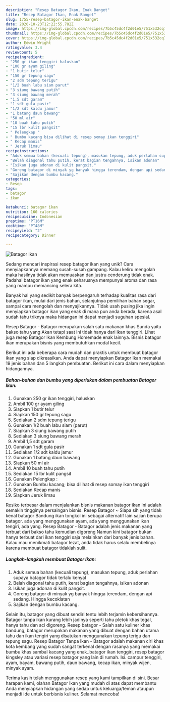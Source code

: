 ```yaml
---
description: "Resep Batagor Ikan, Enak Banget"
title: "Resep Batagor Ikan, Enak Banget"
slug: 1755-resep-batagor-ikan-enak-banget
date: 2020-10-23T12:22:55.782Z
image: https://img-global.cpcdn.com/recipes/7b5c45dc4f2d01e5/751x532cq70/batagor-ikan-foto-resep-utama.jpg
thumbnail: https://img-global.cpcdn.com/recipes/7b5c45dc4f2d01e5/751x532cq70/batagor-ikan-foto-resep-utama.jpg
cover: https://img-global.cpcdn.com/recipes/7b5c45dc4f2d01e5/751x532cq70/batagor-ikan-foto-resep-utama.jpg
author: Edwin Wright
ratingvalue: 3.4
reviewcount: 5
recipeingredient:
- "250 gr ikan tenggiri haluskan"
- "100 gr ayam giling"
- "1 butir telur"
- "150 gr tepung sagu"
- "2 sdm tepung terigu"
- "1/2 buah labu siam parut"
- "3 siung bawang putih"
- "3 siung bawang merah"
- "1,5 sdt garam"
- "1 sdt gula pasir"
- "1/2 sdt kaldu jamur"
- "1 batang daun bawang"
- "50 ml air"
- "10 buah tahu putih"
- "15 lbr kulit pangsit"
- " Pelengkap "
- " Bumbu kacang bisa dilihat di resep somay ikan tenggiri"
- " Kecap manis"
- " Jeruk limau"
recipeinstructions:
- "Aduk semua bahan (kecuali tepung), masukan tepung, aduk perlahan supaya batagor tidak terlalu kenyal"
- "Belah diagonal tahu putih, kerat bagian tengahnya, isikan adonan"
- "Isikan juga adonan di kulit pangsit."
- "Goreng batagor di minyak yg banyak hingga terendam, dengan api sedang. Hingga kecoklatan"
- "Sajikan dengan bumbu kacang."
categories:
- Resep
tags:
- batagor
- ikan

katakunci: batagor ikan 
nutrition: 160 calories
recipecuisine: Indonesian
preptime: "PT16M"
cooktime: "PT48M"
recipeyield: "2"
recipecategory: Dinner

---
```



![Batagor Ikan](https://img-global.cpcdn.com/recipes/7b5c45dc4f2d01e5/751x532cq70/batagor-ikan-foto-resep-utama.jpg)

Sedang mencari inspirasi resep batagor ikan yang unik? Cara menyiapkannya memang susah-susah gampang. Kalau keliru mengolah maka hasilnya tidak akan memuaskan dan justru cenderung tidak enak. Padahal batagor ikan yang enak seharusnya mempunyai aroma dan rasa yang mampu memancing selera kita.

Banyak hal yang sedikit banyak berpengaruh terhadap kualitas rasa dari batagor ikan, mulai dari jenis bahan, selanjutnya pemilihan bahan segar, sampai cara mengolah dan menyajikannya. Tidak usah pusing jika ingin menyiapkan batagor ikan yang enak di mana pun anda berada, karena asal sudah tahu triknya maka hidangan ini dapat menjadi suguhan spesial.

Resep Batagor - Batagor merupakan salah satu makanan khas Sunda yaitu bakso tahu yang Akan tetapi saat ini tidak hanya dari ikan tenggiri. Lihat juga resep Batagor Ikan Kembung Homemade enak lainnya. Bisnis batagor ikan merupakan bisnis yang membutuhkan modal kecil.


Berikut ini ada beberapa cara mudah dan praktis untuk membuat batagor ikan yang siap dikreasikan. Anda dapat menyiapkan Batagor Ikan memakai 19 jenis bahan dan 5 langkah pembuatan. Berikut ini cara dalam menyiapkan hidangannya.

<!--inarticleads1-->

##### Bahan-bahan dan bumbu yang diperlukan dalam pembuatan Batagor Ikan:

1. Gunakan 250 gr ikan tenggiri, haluskan
1. Ambil 100 gr ayam giling
1. Siapkan 1 butir telur
1. Siapkan 150 gr tepung sagu
1. Sediakan 2 sdm tepung terigu
1. Gunakan 1/2 buah labu siam (parut)
1. Siapkan 3 siung bawang putih
1. Sediakan 3 siung bawang merah
1. Ambil 1,5 sdt garam
1. Gunakan 1 sdt gula pasir
1. Sediakan 1/2 sdt kaldu jamur
1. Gunakan 1 batang daun bawang
1. Siapkan 50 ml air
1. Ambil 10 buah tahu putih
1. Sediakan 15 lbr kulit pangsit
1. Gunakan  Pelengkap :
1. Gunakan  Bumbu kacang; bisa dilihat di resep somay ikan tenggiri
1. Sediakan  Kecap manis
1. Siapkan  Jeruk limau


Resiko terbesar dalam menjalankan bisnis makanan batagor ikan ini adalah semakin tingginya persaingan bisnis. Resep Batagor ~ Siapa sih yang tidak kenal batagor Bandung ikan tongkol ini sebagai alternatif lain sajian berupa batagor. ada yang menggunakan ayam, ada yang menggunakan ikan tengiri, ada yang. Resep Batagor - Batagor adalah jenis makanan yang terbuat dari bakso tahu kemudian digoreng Namun kini batagor bukan hanya terbuat dari ikan tenggiri saja melainkan dari banyak jenis bahan. Kalau mau menikmati batagor lezat, anda tidak harus selalu membelinya karena membuat batagor tidaklah sulit. 

<!--inarticleads2-->

##### Langkah-langkah membuat Batagor Ikan:

1. Aduk semua bahan (kecuali tepung), masukan tepung, aduk perlahan supaya batagor tidak terlalu kenyal
1. Belah diagonal tahu putih, kerat bagian tengahnya, isikan adonan
1. Isikan juga adonan di kulit pangsit.
1. Goreng batagor di minyak yg banyak hingga terendam, dengan api sedang. Hingga kecoklatan
1. Sajikan dengan bumbu kacang.


Selain itu, batagor yang dibuat sendiri tentu lebih terjamin kebersihannya. Batagor tanpa ikan kurang lebih jadinya seperti tahu pletok khas tegal, hanya tahu dan aci digoreng. Resep batagor - Salah satu kuliner khas bandung, batagor merupakan makanan yang dibuat dengan bahan utama tahu dan ikan tengiri yang disatukan menggunakan tepung terigu dan tepung sagu. Resep Batagor Tanpa Ikan - Batagor adalah makanan ciri khas kota kembang yang sudah sangat terkenal dengan rasanya yang memakai bumbu khas sambal kacang yang enak..batagor ikan tenggiri, resep batagor kingsley atau variasi resep batagor yang lain di rumah. Isi. campur tenggiri, ayam, bayam, bawang putih, daun bawang, kecap ikan, minyak wijen, minyak ayam. 

Terima kasih telah menggunakan resep yang kami tampilkan di sini. Besar harapan kami, olahan Batagor Ikan yang mudah di atas dapat membantu Anda menyiapkan hidangan yang sedap untuk keluarga/teman ataupun menjadi ide untuk berbisnis kuliner. Selamat mencoba!
